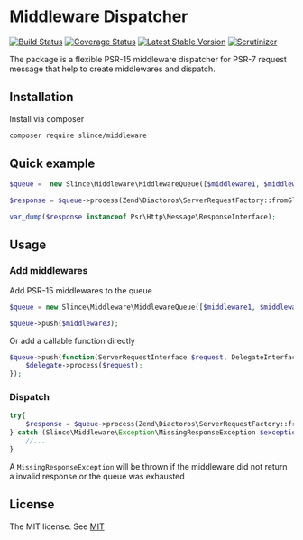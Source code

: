 ﻿# Middleware Dispatcher

[![Build Status](https://img.shields.io/travis/slince/middleware/master.svg?style=flat-square)](https://travis-ci.org/slince/middleware)
[![Coverage Status](https://img.shields.io/codecov/c/github/slince/middleware.svg?style=flat-square)](https://codecov.io/github/slince/middleware)
[![Latest Stable Version](https://img.shields.io/packagist/v/slince/middleware.svg?style=flat-square&label=stable)](https://packagist.org/packages/slince/middleware)
[![Scrutinizer](https://img.shields.io/scrutinizer/g/slince/middleware.svg?style=flat-square)](https://scrutinizer-ci.com/g/slince/middleware/?branch=master)

The package is a flexible PSR-15 middleware dispatcher for PSR-7 request message that help to create middlewares and dispatch.

## Installation

Install via composer

```bash
composer require slince/middleware
```

## Quick example

```php
$queue =  new Slince\Middleware\MiddlewareQueue([$middleware1, $middleware2]);

$response = $queue->process(Zend\Diactoros\ServerRequestFactory::fromGlobals());

var_dump($response instanceof Psr\Http\Message\ResponseInterface);
```

## Usage

### Add middlewares

Add PSR-15 middlewares to the queue

```php
$queue = new Slince\Middleware\MiddlewareQueue([$middleware1, $middleware2]);

$queue->push($middleware3);
```

Or add a callable function directly

```php
$queue->push(function(ServerRequestInterface $request, DelegateInterface $delegate){
    $delegate->process($request);
});
```

### Dispatch

```php
try{
    $response = $queue->process(Zend\Diactoros\ServerRequestFactory::fromGlobals());
} catch (Slince\Middleware\Exception\MissingResponseException $exception) {
    //...
}
```

A `MissingResponseException` will be thrown if the middleware did not return a invalid response or the queue was exhausted

## License
 
The MIT license. See [MIT](https://opensource.org/licenses/MIT)